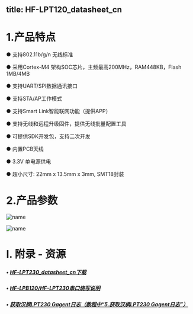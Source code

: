 title: HF-LPT120_datasheet_cn
---

# 1.产品特点

●  支持802.11b/g/n 无线标准

●  采用Cortex-M4 架构SOC芯片，主频最高200MHz，RAM448KB，Flash 1MB/4MB

●  支持UART/SPI数据通讯接口

●  支持STA/AP工作模式

●  支持Smart Link智能联网功能（提供APP）

●  支持无线和远程升级固件，提供无线批量配置工具

●  可提供SDK开发包，支持二次开发

●  内置PCB天线

●  3.3V 单电源供电

●  超小尺寸: 22mm x 13.5mm x 3mm, SMT18封装

# 2.产品参数

![name](/assets/zh-cn/dmodule_source/HF/LPT230/LPT230datasheet_1.png)

![name](/assets/zh-cn/dmodule_source/HF/LPT230/LPT230datasheet_2.png)


# I. 附录 - 资源

##### • [HF-LPT230_datasheet_cn下载](http://docs.gizwits.com/assets/pdf/LPT230/HF-LPX30_User_Manual.rar)

##### • [HF-LPB120/HF-LPT230串口烧写说明](http://docs.gizwits.com/zh-cn/deviceDev/debug/HF-LPT230.html)

##### • [获取汉枫LPT230 Gagent日志（教程中“5.获取汉枫LPT230 Gagent日志”）](http://docs.gizwits.com/zh-cn/deviceDev/%E9%80%9A%E8%AE%AF%E6%A8%A1%E7%BB%84%E8%B0%83%E8%AF%95%E6%97%A5%E5%BF%97%E6%8A%93%E5%8F%96%E6%95%99%E7%A8%8B.html)
